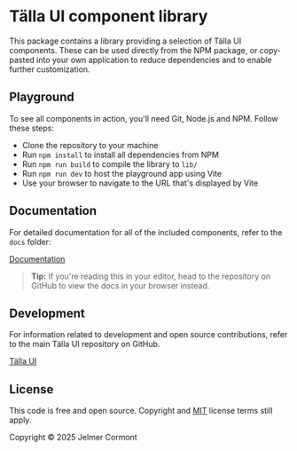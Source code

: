 # Tälla UI component library

This package contains a library providing a selection of Tälla UI components. These can be used directly from the NPM package, or copy-pasted into your own application to reduce dependencies and to enable further customization.

## Playground

To see all components in action, you'll need Git, Node.js and NPM. Follow these steps:

- Clone the repository to your machine
- Run `npm install` to install all dependencies from NPM
- Run `npm run build` to compile the library to `lib/`
- Run `npm run dev` to host the playground app using Vite
- Use your browser to navigate to the URL that's displayed by Vite

## Documentation

For detailed documentation for all of the included components, refer to the `docs` folder:

[Documentation](./docs/index.md)

> **Tip:** If you're reading this in your editor, head to the repository on GitHub to view the docs in your browser instead.

## Development

For information related to development and open source contributions, refer to the main Tälla UI repository on GitHub.

[Tälla UI](https://github.com/talla-ui/talla-ui)

## License

This code is free and open source. Copyright and [MIT](https://opensource.org/licenses/MIT) license terms still apply.

Copyright &copy; 2025 Jelmer Cormont
